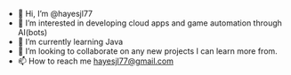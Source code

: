 - 👋 Hi, I’m @hayesjl77
- 👀 I’m interested in developing cloud apps and game automation through AI(bots)
- 🌱 I’m currently learning Java
- 💞️ I’m looking to collaborate on any new projects I can learn more from.
- 📫 How to reach me hayesjl77@gmail.com

<!---
hayesjl77/hayesjl77 is a ✨ special ✨ repository because its `README.md` (this file) appears on your GitHub profile.
You can click the Preview link to take a look at your changes.
--->
